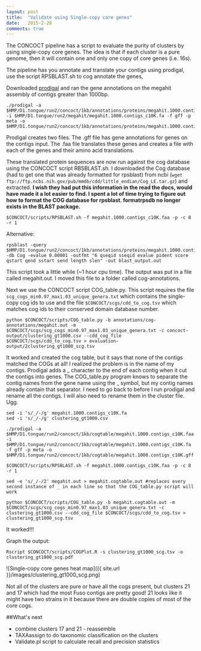 ```yaml
---
layout: post
title:  "Validate using Single-copy core genes"
date:   2015-2-28
comments: true
---
```


The CONCOCT pipeline has a script to evaluate the purity of clusters by using single-copy core genes. The idea is that if each cluster is a pure genome, then it will contain one and only one copy of core genes (i.e. 16s). 

The pipeline has you annotate and translate your contigs using prodigal, use the script RPSBLAST.sh to cog annotate the genes, 

Downloaded [prodigal](http://prodigal.ornl.gov/downloads.php) and ran the gene annotations on the megahit assembly of contigs greater than 1000bp. 

~~~~
./prodigal -a $HMP/D1.tongue/run2/concoct/1kb/annotations/proteins/megahit.1000.contigs_c10K.faa -i $HMP/D1.tongue/run2/megahit/megahit.1000.contigs_c10K.fa -f gff -p meta -o $HMP/D1.tongue/run2/concoct/1kb/annotations/proteins/megahit.1000.contigs_c10K.gff 
~~~~

Prodigal creates two files. The .gff file has gene annotations for genes on the contigs input. The .faa file translates these genes and creates a file with each of the genes and their amino acid translations. 

These translated protein sequences are now run against the cog database using the CONCOCT script RBSBLAST.sh. I downloaded the Cog database (had to get one that was already formatted for rpsblast) from ncbi (`wget ftp://ftp.ncbi.nih.gov/pub/mmdb/cdd/little_endian/Cog_LE.tar.gz`) and extracted. **I wish they had put this information in the read the docs, would have made it a lot easier to find. I spent a lot of time trying to figure out how to format the COG database for rpsblast. formatrpsdb no longer exists in the BLAST package.**

~~~~
$CONCOCT/scripts/RPSBLAST.sh -f megahit.1000.contigs_c10K.faa -p -c 8 -r 1
~~~~

Alternative:

~~~~
rpsblast -query $HMP/D1.tongue/run2/concoct/1kb/annotations/proteins/megahit.1000.contigs_c10K.faa -db Cog -evalue 0.00001 -outfmt "6 qseqid sseqid evalue pident score qstart qend sstart send length slen" -out blast_output.out
~~~~


This script took a little while (~1 hour cpu time). The output was put in a file called megahit.out. I moved this file to a folder called cog-annotations.

Next we use the CONCOCT script COG_table.py. This script requires the file `scg_cogs_min0.97_max1.03_unique_genera.txt` which contains the single-copy cog ids to use and the file `$CONCOCT/scgs/cdd_to_cog.tsv` which matches cog ids to their conserved domain database number. 

~~~~
python $CONCOCT/scripts/COG_table.py -b annotations/cog-annotations/megahit.out -m $CONCOCT/scgs/scg_cogs_min0.97_max1.03_unique_genera.txt -c concoct-output/clustering_gt1000.csv --cdd_cog_file $CONCOCT/scgs/cdd_to_cog.tsv > evaluation-output/2clustering_gt1000_scg.tsv
~~~~

It worked and created the cog table, but it says that none of the contigs matched the COGs at all! I realized the problem is in the name of my contigs. Prodigal adds a _ character to the end of each contig when it cut the contigs into genes. The COG_table.py program knows to separate the contig names from the gene name using the _ symbol, but my contig names already contain that separator. I need to go back to before I run prodigal and rename all the contigs. I will also need to rename them in the cluster file. Ugg.  


~~~~
sed -i 's/_/-/g' megahit.1000.contigs_c10K.fa 
sed -i 's/_/-/g' clustering_gt1000.csv 

./prodigal -a $HMP/D1.tongue/run2/concoct/1kb/cogtable/megahit.1000.contigs_c10K.faa -i $HMP/D1.tongue/run2/concoct/1kb/cogtable/megahit.1000.contigs_c10K.fa -f gff -p meta -o $HMP/D1.tongue/run2/concoct/1kb/cogtable/megahit.1000.contigs_c10K.gff 

$CONCOCT/scripts/RPSBLAST.sh -f megahit.1000.contigs_c10K.faa -p -c 8 -r 1

sed -e 's/_/-/2' megahit.out > megahit.cogtable.out #replaces every second instance of _ in each line so that the COG_table.py script will work

python $CONCOCT/scripts/COG_table.py -b megahit.cogtable.out -m $CONCOCT/scgs/scg_cogs_min0.97_max1.03_unique_genera.txt -c clustering_gt1000.csv --cdd_cog_file $CONCOCT/scgs/cdd_to_cog.tsv > clustering_gt1000_scg.tsv

~~~~

It worked!!!

Graph the output:

~~~~
Rscript $CONCOCT/scripts/COGPlot.R -s clustering_gt1000_scg.tsv -o clustering_gt1000_scg.pdf
~~~~


![Single-copy core genes heat map]({{ site.url }}/images/clustering_gt1000_scg.png)

Not all of the clusters are pure or have all the cogs present, but clusters 21 and 17 which had the most Fuso contigs are pretty good! 21 looks like it might have two strains in it because there are double copies of most of the core cogs. 

##What's next

* combine clusters 17 and 21 - reassemble
* TAXAassign to do taxonomic classification on the clusters
* Validate.pl script to calculate recall and precision statistics

